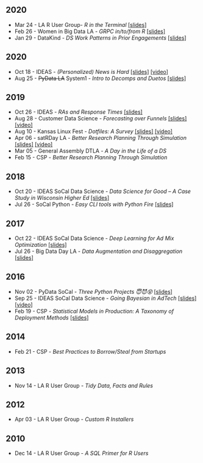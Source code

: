 <!-- njnmdoc: title="Talks"  -->

## 2020

  * Mar 24 - LA R User Group- _R in the Terminal_ [[slides]](hthttps://bit.ly/larug-terminal)
  * Feb 26 - Women in Big Data LA - _GRPC in/to/from R_ [[slides]](http://bit.ly/wibdla-grpc)
  * Jan 29 - DataKind - _DS Work Patterns in Prior Engagements_ [[slides]](http://bit.ly/dk_repos)

## 2020

  * Oct 18 - IDEAS - _(Personalized) News is Hard_ [[slides]](http://bit.ly/ideas20_news) [[video]](https://www.youtube.com/watch?v=IaOPxCBcn7g)
  * Aug 25 - ~~PyData LA~~ System1 - _Intro to Decomps and Duetos_ [[slides]](https://nfultz.github.io/Intro_Dueto/)

## 2019

  * Oct 26 - IDEAS - _RAs and Response Times_ [[slides]](http://bit.ly/2krKa5q)
  * Aug 28 - Customer Data Science - _Forecasting over Funnels_ [[slides]](http://bit.ly/2ZtpBIv) [[video]](https://www.youtube.com/watch?v=-0NVk4cqgPs)
  * Aug 10 - Kansas Linux Fest - _Dotfiles: A Survey_ [[slides]](http://bit.ly/2NVyiXu) [[video]](https://youtu.be/cwy9hrVvdnY)
  * Apr 06 - satRDay LA - _Better Research Planning Through Simulation_ [[slides]](http://bit.ly/2OLIvCt) [[video]](https://www.youtube.com/watch?v=WZLc0bqmOEw)
  * Mar 05 - General Assembly DTLA - _A Day in the Life of a DS_
  * Feb 15 - CSP - _Better Research Planning Through Simulation_

## 2018

  * Oct 20 - IDEAS SoCal Data Science - _Data Science for Good – A Case Study in Wisconsin Higher Ed_ [[slides]](http://bit.ly/2pOGcTt)
  * Jul 26 - SoCal Python - _Easy CLI tools with Python Fire_ [[slides]](http://bit.ly/2GJYb6c)

## 2017

  * Oct 22 - IDEAS SoCal Data Science - _Deep Learning for Ad Mix Optimization_ [[slides]](http://bit.ly/2GELcmi)
  * Jul 26 - Big Data Day LA - _Data Augmentation and Disaggregation_ [[slides]](http://bit.ly/2Ohb5g6)

## 2016

  * Nov 02 - PyData SoCal - _Three Python Projects 😇😈😵_ [[slides]](http://bit.ly/2vxpRbZ)
  * Sep 25 - IDEAS SoCal Data Science - _Going Bayesian in AdTech_ [[slides]](http://bit.ly/2RLhK4f) [[video]](https://www.youtube.com/watch?v=HqHVPQh2ehg)
  * Feb 19 - CSP - _Statistical Models in Production: A Taxonomy of Deployment Methods_ [[slides]](http://bit.ly/2Ue0fLJ)

## 2014

  * Feb 21 - CSP - _Best Practices to Borrow/Steal from Startups_

## 2013

  * Nov 14 - LA R User Group - _Tidy Data, Facts and Rules_

## 2012

  * Apr 03 - LA R User Group - _Custom R Installers_

## 2010

  * Dec 14 - LA R User Group - _A SQL Primer for R Users_
